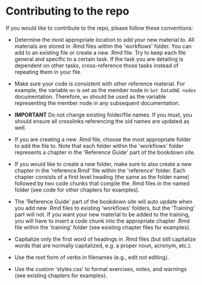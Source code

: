 # Contributing to the repo

If you would like to contribute to the repo, please follow these conventions:

* Determine the most appropriate location to add your new material to. All materials are stored in .Rmd files within the 'workflows' folder. You can add to an existing file or create a new .Rmd file. Try to keep each file general and specific to a certain task. If the task you are detailing is dependent on other tasks, cross-reference those tasks instead of repeating them in your file.

* Make sure your code is consistent with other reference material. For example, the variable `mn` is set as the member node in `Set DataONE nodes` documentation. Therefore, `mn` should be used as the variable representing the member node in any subsequent documentation.

* **IMPORTANT** Do not change existing folder/file names. If you must, you should ensure all crosslinks referencing the old names are updated as well.

* If you are creating a new .Rmd file, choose the most appropriate folder to add the file to. Note that each folder within the 'workflows' folder represents a chapter in the 'Reference Guide' part of the bookdown site.

* If you would like to create a new folder, make sure to also create a new chapter in the 'reference.Rmd' file within the 'reference' folder. Each chapter consists of a first level heading (the same as the folder name) followed by two code chunks that compile the .Rmd files in the named folder (see code for other chapters for examples).

* The 'Reference Guide' part of the bookdown site will auto update when you add new .Rmd files to existing 'workflows' folders, but the 'Training' part will not. If you want your new material to be added to the training, you will have to insert a code chunk into the appropriate chapter .Rmd file within the 'training' folder (see existing chapter files for examples).

* Capitalize only the first word of headings in .Rmd files (but still capitalize words that are normally capitalized, e.g. a proper noun, acronym, etc.).

* Use the root form of verbs in filenames (e.g., edit not editing).

* Use the custom 'styles.css' to format exercises, notes, and warnings (see existing chapters for examples).
